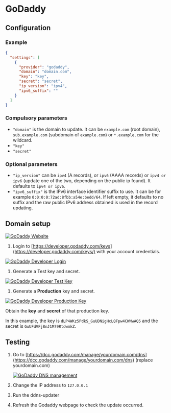 # GoDaddy

## Configuration

### Example

```json
{
  "settings": [
    {
      "provider": "godaddy",
      "domain": "domain.com",
      "key": "key",
      "secret": "secret",
      "ip_version": "ipv4",
      "ipv6_suffix": ""
    }
  ]
}
```

### Compulsory parameters

- `"domain"` is the domain to update. It can be `example.com` (root domain), `sub.example.com` (subdomain of `example.com`) or `*.example.com` for the wildcard.
- `"key"`
- `"secret"`

### Optional parameters

- `"ip_version"` can be `ipv4` (A records), or `ipv6` (AAAA records) or `ipv4 or ipv6` (update one of the two, depending on the public ip found). It defaults to `ipv4 or ipv6`.
- `"ipv6_suffix"` is the IPv6 interface identifier suffix to use. It can be for example `0:0:0:0:72ad:8fbb:a54e:bedd/64`. If left empty, it defaults to no suffix and the raw public IPv6 address obtained is used in the record updating.

## Domain setup

[![GoDaddy Website](../readme/godaddy.png)](https://www.godaddy.com/en-ie)

1. Login to [https://developer.godaddy.com/keys](https://developer.godaddy.com/keys/) with your account credentials.

[![GoDaddy Developer Login](../readme/godaddy1.gif)](https://developer.godaddy.com/keys)

1. Generate a Test key and secret.

[![GoDaddy Developer Test Key](../readme/godaddy2.gif)](https://developer.godaddy.com/keys)

1. Generate a **Production** key and secret.

[![GoDaddy Developer Production Key](../readme/godaddy3.gif)](https://developer.godaddy.com/keys)

Obtain the **key** and **secret** of that production key.

In this example, the key is `dLP4WKz5PdkS_GuUDNigHcLQFpw4CWNwAQ5` and the secret is `GuUFdVFj8nJ1M79RtdwmkZ`.

## Testing

1. Go to [https://dcc.godaddy.com/manage/yourdomain.com/dns](https://dcc.godaddy.com/manage/yourdomain.com/dns) (replace yourdomain.com)

    [![GoDaddy DNS management](../readme/godaddydnsmanagement.png)](https://dcc.godaddy.com/manage/)

1. Change the IP address to `127.0.0.1`
1. Run the ddns-updater
1. Refresh the Godaddy webpage to check the update occurred.
